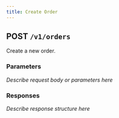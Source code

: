 ```yaml
---
title: Create Order
---
```


## POST `/v1/orders`

Create a new order.

### Parameters
_Describe request body or parameters here_

### Responses
_Describe response structure here_ 